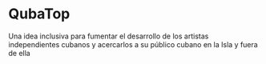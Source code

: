 # QubaTop
Una idea inclusiva para fumentar el desarrollo de los artistas independientes cubanos y acercarlos a su público cubano  en la Isla y fuera de ella
